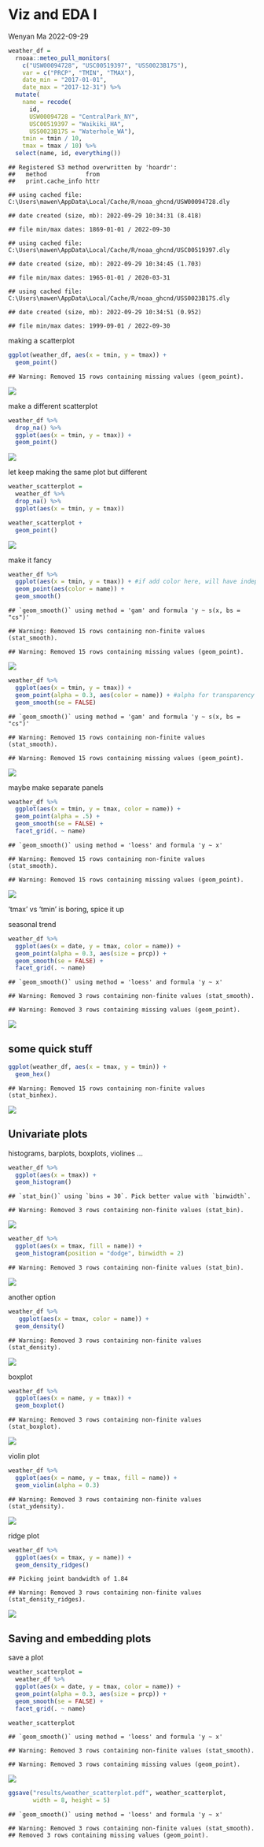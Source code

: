 Viz and EDA I
================
Wenyan Ma
2022-09-29

``` r
weather_df = 
  rnoaa::meteo_pull_monitors(
    c("USW00094728", "USC00519397", "USS0023B17S"),
    var = c("PRCP", "TMIN", "TMAX"), 
    date_min = "2017-01-01",
    date_max = "2017-12-31") %>%
  mutate(
    name = recode(
      id, 
      USW00094728 = "CentralPark_NY", 
      USC00519397 = "Waikiki_HA",
      USS0023B17S = "Waterhole_WA"),
    tmin = tmin / 10,
    tmax = tmax / 10) %>%
  select(name, id, everything())
```

    ## Registered S3 method overwritten by 'hoardr':
    ##   method           from
    ##   print.cache_info httr

    ## using cached file: C:\Users\mawen\AppData\Local/Cache/R/noaa_ghcnd/USW00094728.dly

    ## date created (size, mb): 2022-09-29 10:34:31 (8.418)

    ## file min/max dates: 1869-01-01 / 2022-09-30

    ## using cached file: C:\Users\mawen\AppData\Local/Cache/R/noaa_ghcnd/USC00519397.dly

    ## date created (size, mb): 2022-09-29 10:34:45 (1.703)

    ## file min/max dates: 1965-01-01 / 2020-03-31

    ## using cached file: C:\Users\mawen\AppData\Local/Cache/R/noaa_ghcnd/USS0023B17S.dly

    ## date created (size, mb): 2022-09-29 10:34:51 (0.952)

    ## file min/max dates: 1999-09-01 / 2022-09-30

making a scatterplot

``` r
ggplot(weather_df, aes(x = tmin, y = tmax)) +
  geom_point()
```

    ## Warning: Removed 15 rows containing missing values (geom_point).

![](Viz_part_1_files/figure-gfm/unnamed-chunk-2-1.png)<!-- -->

make a different scatterplot

``` r
weather_df %>%
  drop_na() %>% 
  ggplot(aes(x = tmin, y = tmax)) + 
  geom_point()
```

![](Viz_part_1_files/figure-gfm/unnamed-chunk-3-1.png)<!-- -->

let keep making the same plot but different

``` r
weather_scatterplot =
  weather_df %>%
  drop_na() %>% 
  ggplot(aes(x = tmin, y = tmax))

weather_scatterplot +
  geom_point()
```

![](Viz_part_1_files/figure-gfm/unnamed-chunk-4-1.png)<!-- -->

make it fancy

``` r
weather_df %>%
  ggplot(aes(x = tmin, y = tmax)) + #if add color here, will have independent smooth line for all the three groups, so 3 lines
  geom_point(aes(color = name)) +
  geom_smooth()
```

    ## `geom_smooth()` using method = 'gam' and formula 'y ~ s(x, bs = "cs")'

    ## Warning: Removed 15 rows containing non-finite values (stat_smooth).

    ## Warning: Removed 15 rows containing missing values (geom_point).

![](Viz_part_1_files/figure-gfm/unnamed-chunk-5-1.png)<!-- -->

``` r
weather_df %>%
  ggplot(aes(x = tmin, y = tmax)) + 
  geom_point(alpha = 0.3, aes(color = name)) + #alpha for transparency
  geom_smooth(se = FALSE)
```

    ## `geom_smooth()` using method = 'gam' and formula 'y ~ s(x, bs = "cs")'

    ## Warning: Removed 15 rows containing non-finite values (stat_smooth).

    ## Warning: Removed 15 rows containing missing values (geom_point).

![](Viz_part_1_files/figure-gfm/unnamed-chunk-6-1.png)<!-- -->

maybe make separate panels

``` r
weather_df %>%
  ggplot(aes(x = tmin, y = tmax, color = name)) + 
  geom_point(alpha = .5) +
  geom_smooth(se = FALSE) + 
  facet_grid(. ~ name)
```

    ## `geom_smooth()` using method = 'loess' and formula 'y ~ x'

    ## Warning: Removed 15 rows containing non-finite values (stat_smooth).

    ## Warning: Removed 15 rows containing missing values (geom_point).

![](Viz_part_1_files/figure-gfm/unnamed-chunk-7-1.png)<!-- -->

‘tmax’ vs ‘tmin’ is boring, spice it up

seasonal trend

``` r
weather_df %>%
  ggplot(aes(x = date, y = tmax, color = name)) +
  geom_point(alpha = 0.3, aes(size = prcp)) +
  geom_smooth(se = FALSE) + 
  facet_grid(. ~ name)
```

    ## `geom_smooth()` using method = 'loess' and formula 'y ~ x'

    ## Warning: Removed 3 rows containing non-finite values (stat_smooth).

    ## Warning: Removed 3 rows containing missing values (geom_point).

![](Viz_part_1_files/figure-gfm/unnamed-chunk-8-1.png)<!-- -->

## some quick stuff

``` r
ggplot(weather_df, aes(x = tmax, y = tmin)) + 
  geom_hex()
```

    ## Warning: Removed 15 rows containing non-finite values (stat_binhex).

![](Viz_part_1_files/figure-gfm/unnamed-chunk-9-1.png)<!-- -->

## Univariate plots

histograms, barplots, boxplots, violines …

``` r
weather_df %>% 
  ggplot(aes(x = tmax)) + 
  geom_histogram()
```

    ## `stat_bin()` using `bins = 30`. Pick better value with `binwidth`.

    ## Warning: Removed 3 rows containing non-finite values (stat_bin).

![](Viz_part_1_files/figure-gfm/unnamed-chunk-10-1.png)<!-- -->

``` r
weather_df %>% 
  ggplot(aes(x = tmax, fill = name)) + 
  geom_histogram(position = "dodge", binwidth = 2)
```

    ## Warning: Removed 3 rows containing non-finite values (stat_bin).

![](Viz_part_1_files/figure-gfm/unnamed-chunk-11-1.png)<!-- -->

another option

``` r
weather_df %>% 
   ggplot(aes(x = tmax, color = name)) +
  geom_density()
```

    ## Warning: Removed 3 rows containing non-finite values (stat_density).

![](Viz_part_1_files/figure-gfm/unnamed-chunk-12-1.png)<!-- -->

boxplot

``` r
weather_df %>% 
  ggplot(aes(x = name, y = tmax)) +
  geom_boxplot()
```

    ## Warning: Removed 3 rows containing non-finite values (stat_boxplot).

![](Viz_part_1_files/figure-gfm/unnamed-chunk-13-1.png)<!-- -->

violin plot

``` r
weather_df %>% 
  ggplot(aes(x = name, y = tmax, fill = name)) +
  geom_violin(alpha = 0.3)
```

    ## Warning: Removed 3 rows containing non-finite values (stat_ydensity).

![](Viz_part_1_files/figure-gfm/unnamed-chunk-14-1.png)<!-- -->

ridge plot

``` r
weather_df %>% 
  ggplot(aes(x = tmax, y = name)) +
  geom_density_ridges()
```

    ## Picking joint bandwidth of 1.84

    ## Warning: Removed 3 rows containing non-finite values (stat_density_ridges).

![](Viz_part_1_files/figure-gfm/unnamed-chunk-15-1.png)<!-- -->

## Saving and embedding plots

save a plot

``` r
weather_scatterplot = 
  weather_df %>% 
  ggplot(aes(x = date, y = tmax, color = name)) +
  geom_point(alpha = 0.3, aes(size = prcp)) +
  geom_smooth(se = FALSE) +
  facet_grid(. ~ name)

weather_scatterplot
```

    ## `geom_smooth()` using method = 'loess' and formula 'y ~ x'

    ## Warning: Removed 3 rows containing non-finite values (stat_smooth).

    ## Warning: Removed 3 rows containing missing values (geom_point).

![](Viz_part_1_files/figure-gfm/unnamed-chunk-16-1.png)<!-- -->

``` r
ggsave("results/weather_scatterplot.pdf", weather_scatterplot,
       width = 8, height = 5)
```

    ## `geom_smooth()` using method = 'loess' and formula 'y ~ x'

    ## Warning: Removed 3 rows containing non-finite values (stat_smooth).
    ## Removed 3 rows containing missing values (geom_point).
